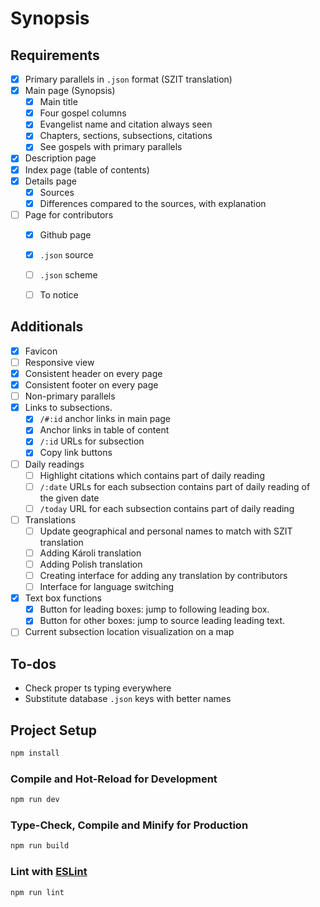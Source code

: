 # Synopsis

## Requirements
- [x] Primary parallels in `.json` format (SZIT translation)
- [x] Main page (Synopsis)
    - [x] Main title
    - [x] Four gospel columns
    - [x] Evangelist name and citation always seen
    - [x] Chapters, sections, subsections, citations
    - [x] See gospels with primary parallels
- [x] Description page
- [x] Index page (table of contents)
- [x] Details page
    - [x] Sources
    - [x] Differences compared to the sources, with explanation
- [ ] Page for contributors
    - [x] Github page
    - [x] `.json` source
    - [ ] `.json` scheme
    - [ ] To notice 


## Additionals

- [x] Favicon
- [ ] Responsive view
- [x] Consistent header on every page
- [x] Consistent footer on every page
- [ ] Non-primary parallels
- [x] Links to subsections.
    - [x] `/#:id` anchor links in main page
    - [x] Anchor links in table of content
    - [x] `/:id` URLs for subsection
    - [x] Copy link buttons
- [ ] Daily readings
    - [ ] Highlight citations which contains part of daily reading
    - [ ] `/:date` URLs for each subsection contains part of daily reading of the given date
    - [ ] `/today` URL for each subsection contains part of daily reading
- [ ] Translations
    - [ ] Update geographical and personal names to match with SZIT translation
    - [ ] Adding Károli translation
    - [ ] Adding Polish translation
    - [ ] Creating interface for adding any translation by contributors
    - [ ] Interface for language switching
- [x] Text box functions
    - [x] Button for leading boxes: jump to following leading box.
    - [x] Button for other boxes: jump to source leading leading text.
- [ ] Current subsection location visualization on a map

## To-dos
- Check proper ts typing everywhere
- Substitute database `.json` keys with better names

## Project Setup

```sh
npm install
```

### Compile and Hot-Reload for Development

```sh
npm run dev
```

### Type-Check, Compile and Minify for Production

```sh
npm run build
```

### Lint with [ESLint](https://eslint.org/)

```sh
npm run lint
```
